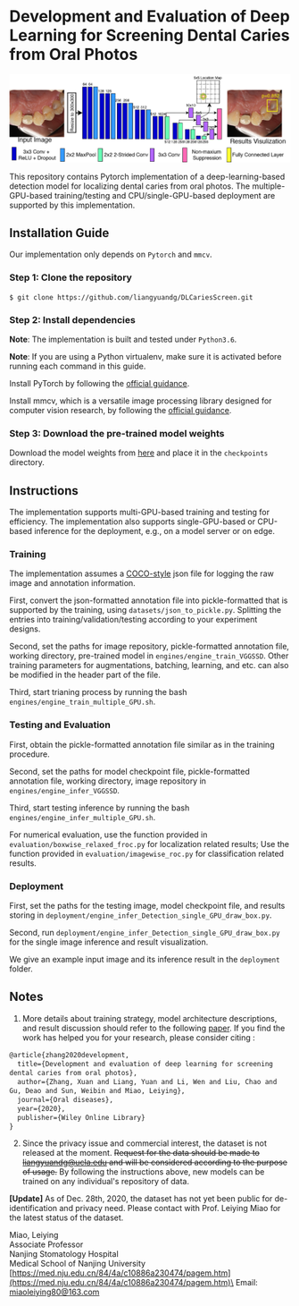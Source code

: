 # Development and Evaluation of Deep Learning for Screening Dental Caries from Oral Photos
![Ovreall Arthetecture](figure1.jpg)

This repository contains Pytorch implementation of a deep-learning-based detection model for localizing dental caries from oral photos. 
The multiple-GPU-based training/testing and CPU/single-GPU-based deployment are supported by this implementation. 


## Installation Guide
Our implementation only depends on `Pytorch` and `mmcv`. 

### Step 1: Clone the repository
```
$ git clone https://github.com/liangyuandg/DLCariesScreen.git
```

### Step 2: Install dependencies
**Note**: The implementation is built and tested under `Python3.6`.

**Note**: If you are using a Python virtualenv, make sure it is activated before running each command in this guide.

Install PyTorch by following the [official guidance](https://pytorch.org/). 

Install mmcv, which is a versatile image processing library designed for computer vision research, by following the [official guidance](https://github.com/open-mmlab/mmcv).

### Step 3: Download the pre-trained model weights
Download the model weights from [here](https://drive.google.com/file/d/1CzEkQ7mR63GsCDfRRBViYhGEZIS1aOCF/view?usp=sharing) and place it in the `checkpoints` directory.


## Instructions
The implementation supports multi-GPU-based training and testing for efficiency. The implementation also supports single-GPU-based or CPU-based inference for the deployment, e.g., on a model server or on edge. 

### Training
The implementation assumes a [COCO-style](https://cocodataset.org/#format-data) json file for logging the raw image and annotation information. 

First, convert the json-formatted annotation file into pickle-formatted that is supported by the training, using `datasets/json_to_pickle.py`. Splitting the entries into training/validation/testing according to your experiment designs. 

Second, set the paths for image repository, pickle-formatted annotation file, working directory, pre-trained model in `engines/engine_train_VGGSSD`. Other training parameters for augmentations, batching, learning, and etc. can also be modified in the header part of the file. 

Third, start trianing process by running the bash `engines/engine_train_multiple_GPU.sh`. 

### Testing and Evaluation

First, obtain the pickle-formatted annotation file similar as in the training procedure. 

Second, set the paths for model checkpoint file, pickle-formatted annotation file, working directory, image repository in `engines/engine_infer_VGGSSD`. 

Third, start testing inference by running the bash `engines/engine_infer_multiple_GPU.sh`. 

For numerical evaluation, use the function provided in `evaluation/boxwise_relaxed_froc.py` for localization related results; Use the function provided in `evaluation/imagewise_roc.py` for classification related results. 

### Deployment

First, set the paths for the testing image, model checkpoint file, and results storing in `deployment/engine_infer_Detection_single_GPU_draw_box.py`. 

Second, run `deployment/engine_infer_Detection_single_GPU_draw_box.py` for the single image inference and result visualization. 

We give an example input image and its inference result in the `deployment` folder.


## Notes
1. More details about training strategy, model architecture descriptions, and result discussion should refer to the following [paper](https://onlinelibrary.wiley.com/doi/full/10.1111/odi.13735). If you find the work has helped you for your research, please consider citing : 
```
@article{zhang2020development,
  title={Development and evaluation of deep learning for screening dental caries from oral photos},
  author={Zhang, Xuan and Liang, Yuan and Li, Wen and Liu, Chao and Gu, Deao and Sun, Weibin and Miao, Leiying},
  journal={Oral diseases},
  year={2020},
  publisher={Wiley Online Library}
}
```

2. Since the privacy issue and commercial interest, the dataset is not released at the moment. ~~Request for the data should be made to liangyuandg@ucla.edu and will be considered according to the purpose of usage.~~ By following the instructions above, new models can be trained on any individual's repository of data.

**[Update]** As of Dec. 28th, 2020, the dataset has not yet been public for de-identification and privacy need. Please contact with Prof. Leiying Miao for the latest status of the dataset. 

Miao, Leiying\
Associate Professor\
Nanjing Stomatology Hospital\
Medical School of Nanjing University\
[https://med.nju.edu.cn/84/4a/c10886a230474/pagem.htm](https://med.nju.edu.cn/84/4a/c10886a230474/pagem.htm)\
Email: [miaoleiying80@163.com](mailto:miaoleiying80@163.com)




